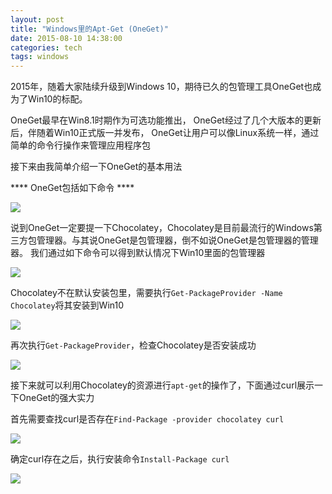 ```yaml
---
layout: post
title: "Windows里的Apt-Get (OneGet)"
date: 2015-08-10 14:38:00
categories: tech
tags: windows
---
```



2015年，随着大家陆续升级到Windows 10，期待已久的包管理工具OneGet也成为了Win10的标配。

OneGet最早在Win8.1时期作为可选功能推出，
OneGet经过了几个大版本的更新后，伴随着Win10正式版一并发布，
OneGet让用户可以像Linux系统一样，通过简单的命令行操作来管理应用程序包

接下来由我简单介绍一下OneGet的基本用法

**** OneGet包括如下命令 ****

<img class="img-responsive img-thumbnail" src="{{ site.url }}/resources/windows/OneGet.png">

说到OneGet一定要提一下Chocolatey，Chocolatey是目前最流行的Windows第三方包管理器。与其说OneGet是包管理器，倒不如说OneGet是包管理器的管理器。
我们通过如下命令可以得到默认情况下Win10里面的包管理器

<img class="img-responsive img-thumbnail" src="{{ site.url }}/resources/windows/Get-PackageProvider.png">
	
Chocolatey不在默认安装包里，需要执行`Get-PackageProvider -Name Chocolatey`将其安装到Win10

<img class="img-responsive img-thumbnail" src="{{ site.url }}/resources/windows/Get-PackageProvider2.png">
	
再次执行`Get-PackageProvider`，检查Chocolatey是否安装成功

<img class="img-responsive img-thumbnail" src="{{ site.url }}/resources/windows/Get-PackageProvider3.png">

接下来就可以利用Chocolatey的资源进行`apt-get`的操作了，下面通过curl展示一下OneGet的强大实力

首先需要查找curl是否存在`Find-Package -provider chocolatey curl`

<img class="img-responsive img-thumbnail" src="{{ site.url }}/resources/windows/Find-Package.png">

确定curl存在之后，执行安装命令`Install-Package curl`

<img class="img-responsive img-thumbnail" src="{{ site.url }}/resources/windows/Install-Package.png">
	
